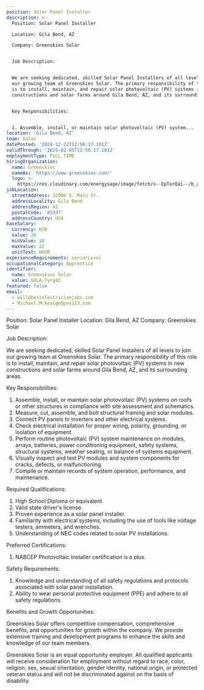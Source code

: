 ```yaml
---
position: Solar Panel Installer
description: >-
  Position: Solar Panel Installer

  Location: Gila Bend, AZ

  Company: Greenskies Solar


  Job Description:


  We are seeking dedicated, skilled Solar Panel Installers of all levels to join
  our growing team at Greenskies Solar. The primary responsibility of this role
  is to install, maintain, and repair solar photovoltaic (PV) systems in new
  constructions and solar farms around Gila Bend, AZ, and its surrounding areas.


  Key Responsibilities:


  1. Assemble, install, or maintain solar photovoltaic (PV) system...
location: 'Gila Bend, AZ'
team: Solar
datePosted: '2024-12-22T12:56:17.101Z'
validThrough: '2025-02-05T12:56:17.101Z'
employmentType: FULL_TIME
hiringOrganization:
  name: Greenskies
  sameAs: 'https://www.greenskies.com/'
  logo: >-
    https://res.cloudinary.com/energysage/image/fetch/s--EpTorQai--/b_auto,c_pad,f_auto,h_200,q_auto,w_200/https://es-media-prod.s3.amazonaws.com/media/supplier/logo/source/Greenskies_Clean_Focus_Company.jpg
jobLocation:
  streetAddress: 32000 S. Main St.
  addressLocality: Gila Bend
  addressRegion: AZ
  postalCode: '85337'
  addressCountry: USA
baseSalary:
  currency: USD
  value: 26
  minValue: 18
  maxValue: 22
  unitText: HOUR
experienceRequirements: seniorLevel
occupationalCategory: Apprentice
identifier:
  name: Greenskies Solar
  value: SOLA-7yrg42
featured: false
email:
  - will@bestelectricianjobs.com
  - Michael.Mckeaige@pes123.com
---
```




Position: Solar Panel Installer
Location: Gila Bend, AZ
Company: Greenskies Solar

Job Description:

We are seeking dedicated, skilled Solar Panel Installers of all levels to join our growing team at Greenskies Solar. The primary responsibility of this role is to install, maintain, and repair solar photovoltaic (PV) systems in new constructions and solar farms around Gila Bend, AZ, and its surrounding areas.

Key Responsibilities:

1. Assemble, install, or maintain solar photovoltaic (PV) systems on roofs or other structures in compliance with site assessment and schematics.
2. Measure, cut, assemble, and bolt structural framing and solar modules.
3. Connect PV panels to inverters and other electrical systems.
4. Check electrical installation for proper wiring, polarity, grounding, or isolation of equipment.
5. Perform routine photovoltaic (PV) system maintenance on modules, arrays, batteries, power conditioning equipment, safety systems, structural systems, weather sealing, or balance of systems equipment.
6. Visually inspect and test PV modules and system components for cracks, defects, or malfunctioning.
7. Compile or maintain records of system operation, performance, and maintenance.

Required Qualifications:

1. High School Diploma or equivalent.
2. Valid state driver's license.
3. Proven experience as a solar panel installer.
4. Familiarity with electrical systems, including the use of tools like voltage testers, ammeters, and wrenches.
5. Understanding of NEC codes related to solar PV installations.

Preferred Certifications:

1. NABCEP Photovoltaic Installer certification is a plus.

Safety Requirements:

1. Knowledge and understanding of all safety regulations and protocols associated with solar panel installation.
2. Ability to wear personal protective equipment (PPE) and adhere to all safety regulations.

Benefits and Growth Opportunities:

Greenskies Solar offers competitive compensation, comprehensive benefits, and opportunities for growth within the company. We provide extensive training and development programs to enhance the skills and knowledge of our team members. 

Greenskies Solar is an equal opportunity employer. All qualified applicants will receive consideration for employment without regard to race, color, religion, sex, sexual orientation, gender identity, national origin, or protected veteran status and will not be discriminated against on the basis of disability.
